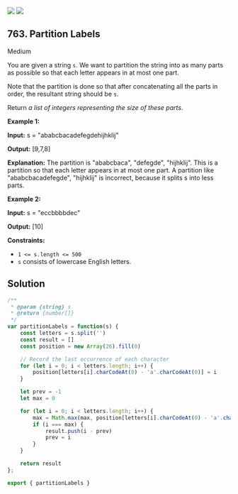 [![](https://img.shields.io/github/stars/javadev/LeetCode-in-All?label=Stars&style=flat-square)](https://github.com/javadev/LeetCode-in-All)
[![](https://img.shields.io/github/forks/javadev/LeetCode-in-All?label=Fork%20me%20on%20GitHub%20&style=flat-square)](https://github.com/javadev/LeetCode-in-All/fork)

## 763\. Partition Labels

Medium

You are given a string `s`. We want to partition the string into as many parts as possible so that each letter appears in at most one part.

Note that the partition is done so that after concatenating all the parts in order, the resultant string should be `s`.

Return _a list of integers representing the size of these parts_.

**Example 1:**

**Input:** s = "ababcbacadefegdehijhklij"

**Output:** [9,7,8]

**Explanation:** The partition is "ababcbaca", "defegde", "hijhklij". This is a partition so that each letter appears in at most one part. A partition like "ababcbacadefegde", "hijhklij" is incorrect, because it splits s into less parts.

**Example 2:**

**Input:** s = "eccbbbbdec"

**Output:** [10]

**Constraints:**

*   `1 <= s.length <= 500`
*   `s` consists of lowercase English letters.

## Solution

```javascript
/**
 * @param {string} s
 * @return {number[]}
 */
var partitionLabels = function(s) {
    const letters = s.split('')
    const result = []
    const position = new Array(26).fill(0)

    // Record the last occurrence of each character
    for (let i = 0; i < letters.length; i++) {
        position[letters[i].charCodeAt(0) - 'a'.charCodeAt(0)] = i
    }

    let prev = -1
    let max = 0

    for (let i = 0; i < letters.length; i++) {
        max = Math.max(max, position[letters[i].charCodeAt(0) - 'a'.charCodeAt(0)])
        if (i === max) {
            result.push(i - prev)
            prev = i
        }
    }

    return result
};

export { partitionLabels }
```
